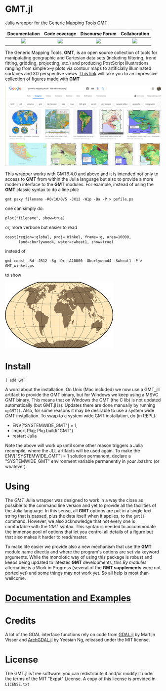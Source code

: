 GMT.jl
======

Julia wrapper for the Generic Mapping Tools [GMT](https://github.com/GenericMappingTools/gmt)

| **Documentation**                       | **Code coverage**              | **Discourse Forum**   | **Collaboration** |
|:---------------------------------------:|:-----------------------------------------:|:---------------------:|:---------------------:|
| [![][docs-latest-img]][docs-latest-url] | [![][codecov-img]][codecov-url] | [![][forum-img]][forum-url] | [![][colprac-img]][colprac-url] |

[docs-latest-img]: https://img.shields.io/badge/docs-latest-blue.svg
[docs-latest-url]: https://genericmappingtools.github.io/GMTjl_doc/

[travis-img]: https://travis-ci.com/GenericMappingTools/GMT.jl.svg?branch=master
[travis-url]: https://travis-ci.com/GenericMappingTools/GMT.jl

[codecov-img]: http://codecov.io/github/GenericMappingTools/GMT.jl/coverage.svg?branch=master
[codecov-url]: http://codecov.io/github/GenericMappingTools/GMT.jl?branch=master

[forum-img]: https://img.shields.io/discourse/status?label=forum&server=https%3A%2F%2Fforum.generic-mapping-tools.org%2F&style=flat-square
[forum-url]: https://forum.generic-mapping-tools.org

[colprac-img]: https://img.shields.io/badge/ColPrac-Contributor's%20Guide-blueviolet%20alt=%22Collaborative%20Practices%20for%20Community%20Packages%22
[colprac-url]: https://github.com/SciML/ColPrac

The Generic Mapping Tools, **GMT**, is an open source collection of tools for manipulating geographic
and Cartesian data sets (including filtering, trend fitting, gridding, projecting, etc.) and producing
PostScript illustrations ranging from simple x–y plots via contour maps to artificially illuminated
surfaces and 3D perspective views.
[This link](https://www.google.com/search?q=%22generic+mapping+tools%22+site%3Awikimedia.org&tbm=isch#imgrc=_)
will take you to an impressive collection of figures made with **GMT**

<a href="https://www.google.com/search?q=%22generic+mapping+tools%22+site%3Awikimedia.org&tbm=isch#imgrc=_"><img src="docs/src/figures/GMT_wikimeia.jpg" width="800" class="center"/></a>

This wrapper works with GMT6.4.0 and above and it is intended not only to access to **GMT** from
within the Julia language but also to provide a more modern interface to the **GMT** modules.
For example, instead of using the **GMT** classic syntax to do a line plot:

    gmt psxy filename -R0/10/0/5 -JX12 -W1p -Ba -P > psfile.ps

one can simply do:

    plot("filename", show=true)

or, more verbose but easier to read

    coast(region=:global, proj=:Winkel, frame=:g, area=10000,
          land=:burlywood4, water=:wheat1, show=true)

instead of

    gmt coast -Rd -JR12 -Bg -Dc -A10000 -Gburlywood4 -Swheat1 -P > GMT_winkel.ps

to show

<img src="docs/src/figures/GMT_winkel.png" width="350" class="center"/>

Install
=======

    ] add GMT

A word about the installation. On Unix (Mac included) we now use a GMT_jll artifact to provide the GMT binary,
but for Windows we keep using a MSVC GMT binary. This means that on Windows the GMT (the C lib) is not updated
automatically (but GMT.jl is). Updates there are done manually by running ``upGMT()``. Also, for some reasons
it may be desirable to use a system wide GMT installation. To swap to a system wide GMT installation, do (in REPL):

- ENV["SYSTEMWIDE_GMT"] = 1;
- import Pkg; Pkg.build("GMT")
- restart Julia

Note the above will work up until some other reason triggers a Julia recompile, where the JLL artifacts 
will be used again. To make the ENV["SYSTEMWIDE_GMT"] = 1 solution permanent, declare a "SYSTEMWIDE_GMT"
environment variable permanently in your .bashrc (or whatever).

Using
=====

The *GMT* Julia wrapper was designed to work in a way the close as possible to the command line version
and yet to provide all the facilities of the Julia language. In this sense, all **GMT** options are put
in a single text string that is passed, plus the data itself when it applies, to the ``gmt()`` command.
However, we also acknowledge that not every one is comfortable with the *GMT* syntax. This syntax is
needed to accommodate the immense pool of options that let you control all details of a figure but that
also makes it harder to read/master.

To make life easier we provide also a new mechanism that use the **GMT** module name directly and where
the program's options are set via keyword arguments. While the monolotic way of using this package is
robust and keeps being updated to latestes **GMT** developments, this *By modules* alternative is a Work
in Progress (several of the **GMT supplements** were not ported yet) and some things may not work yet.
So all help is most than wellcome.

[Documentation and Examples](https://genericmappingtools.github.io/GMTjl_doc)
================================================================


Credits
=======

A lot of the GDAL interface functions rely on code from [GDAL.jl](https://github.com/JuliaGeo/GDAL.jl) by Martijn Visser
and [ArchGDAL.jl](https://github.com/yeesian/ArchGDAL.jl) by Yeesian Ng, released under the MIT license.

License
=======

The GMT.jl is free software: you can redistribute it and/or modify it under the terms of the MIT "Expat"
License. A copy of this license is provided in ``LICENSE.txt``
